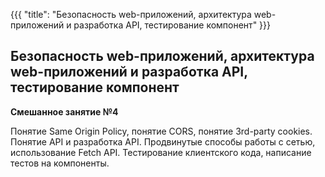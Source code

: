 {{{
	"title": "Безопасность web-приложений, архитектура web-приложений и разработка API, тестирование компонент"
}}}

## Безопасность web-приложений, архитектура web-приложений и разработка API, тестирование компонент
__Смешанное занятие №4__

Понятие Same Origin Policy, понятие CORS, понятие 3rd-party cookies. Понятие API и разработка API. Продвинутые способы работы с сетью, использование Fetch API. Тестирование клиентского кода, написание тестов на компоненты.
